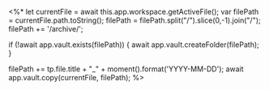 <%*
let currentFile = await this.app.workspace.getActiveFile();
var filePath = currentFile.path.toString();
filePath = filePath.split("/").slice(0,-1).join("/");
filePath += '/archive/';

if (!await app.vault.exists(filePath)) {
    await app.vault.createFolder(filePath);
}

filePath += tp.file.title + "_" + moment().format('YYYY-MM-DD');
await app.vault.copy(currentFile, filePath);
%>